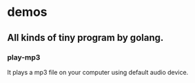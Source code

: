 # demos
## All kinds of tiny program by golang.
### play-mp3
It plays a mp3 file on your computer using default audio device.
